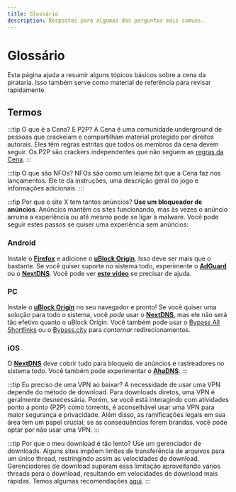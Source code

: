 ```yaml
---
title: Glossário
description: Respostas para algumas das perguntas mais comuns.
---
```


# Glossário

Esta página ajuda a resumir alguns tópicos básicos sobre a cena da pirataria. Isso também serve como
material de referência para revisar rapidamente.

## Termos

:::tip O que é a Cena? E P2P?
A Cena é uma comunidade underground de pessoas que crackeiam e
compartilham material protegido por direitos autorais. Eles têm regras estritas que todos os membros
da cena devem seguir. Os P2P são crackers independentes que não seguem as [regras da Cena](https://scenerules.org).
:::

:::tip O que são NFOs?
NFOs são como um leiame.txt que a Cena faz nos lançamentos. Ele te dá
instruções, uma descrição geral do jogo e informações adicionais.
:::

:::tip Por que o site X tem tantos anúncios?
**Use um bloqueador de anúncios**. Anúncios mantêm os
sites funcionando, mas às vezes o anúncio arruina a experiência ou até mesmo pode se ligar a malware.
Você pode seguir estes passos se quiser uma experiência sem anúncios:

### Android

Instale o [**Firefox**](https://play.google.com/store/apps/details?id=org.mozilla.firefox) e
adicione o [**uBlock Origin**](https://addons.mozilla.org/android/addon/ublock-origin). Isso deve
ser mais que o bastante. Se você quiser suporte no sistema todo, experimente o
[**AdGuard**](https://adguard.com/adguard-android/overview.html) ou o
[**NextDNS**](https://nextdns.io). Você pode ver [**este vídeo**](https://youtu.be/WUG57ynLb8I) se
precisar de ajuda.

### PC

Instale o [**uBlock Origin**](https://ublockorigin.com) no seu navegador e pronto! Se você quiser
uma solução para todo o sistema, você _pode_ usar o [**NextDNS**](https://nextdns.io), mas ele não
será tão efetivo quanto o uBlock Origin. Você também pode usar o
[Bypass All Shortlinks](https://codeberg.org/Amm0ni4/bypass-all-shortlinks-debloated) ou
o [Bypass.city](https://bypass.city) para _contornar_ redirecionamentos.

### iOS

O [**NextDNS**](https://nextdns.io) deve cobrir tudo para bloqueio de anúncios e rastreadores no sistema todo. Você
também pode experimentar o [**AhaDNS**](https://ahadns.com).
:::

:::tip Eu preciso de uma VPN ao baixar?
A necessidade de usar uma VPN depende do método de download. Para downloads diretos, uma VPN é geralmente desnecessária.
Porém, se você está interagindo com atividades ponto a ponto (P2P) como torrents, é aconselhável usar uma VPN para maior
segurança e privacidade. Além disso, as ramificações legais em sua área tem um papel crucial; se as consequências forem
brandas, vocẽ pode optar por não usar uma VPN.
:::

:::tip Por que o meu download é tão lento?
Use um gerenciador de downloads. Alguns sites impõem
limites de transferência de arquivos para um único thread, restringindo assim as velocidades de
download. Gerenciadores de download superam essa limitação aproveitando vários threads para o
download, resultando em velocidades de download mais rápidas. Temos algumas recomendações
[aqui](/software#gerenciadores-de-downloads).
:::
